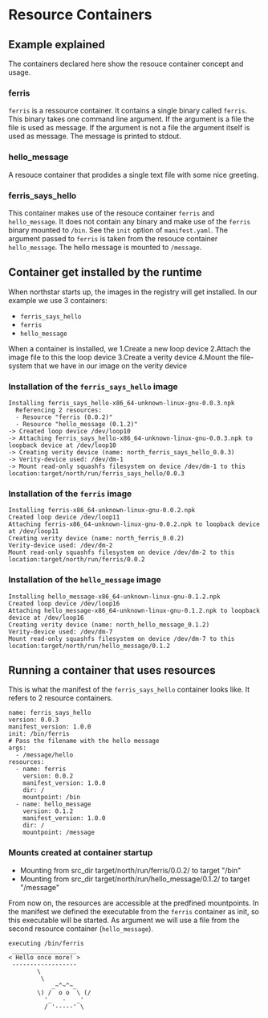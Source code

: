 # Resource Containers

## Example explained

The containers declared here show the resouce container concept and usage.

### ferris

`ferris` is a ressource container. It contains a single binary called `ferris`.
This binary takes one command line argument. If the argument is a file the file
is used as message. If the argument is not a file the argument itself is used as
message. The message is printed to stdout.

### hello_message

A resouce container that prodides a single text file with some nice greeting.

### ferris_says_hello

This container makes use of the resouce container `ferris` and `hello_message`.
It does not contain any binary and make use of the `ferris` binary mounted to
`/bin`. See the `init` option of `manifest.yaml`.
The argument passed to `ferris` is taken from the resouce container `hello_message`.
The hello message is mounted to `/message`.

## Container get installed by the runtime

When northstar starts up, the images in the registry will get installed.
In our example we use 3 containers:
- `ferris_says_hello`
- `ferris`
- `hello_message`

When a container is installed, we
1.Create a new loop device
2.Attach the image file to this the loop device
3.Create a verity device
4.Mount the file-system that we have in our image on the verity device

### Installation of the `ferris_says_hello` image

```
Installing ferris_says_hello-x86_64-unknown-linux-gnu-0.0.3.npk
  Referencing 2 resources:
  - Resource "ferris (0.0.2)"
  - Resource "hello_message (0.1.2)"
-> Created loop device /dev/loop10
-> Attaching ferris_says_hello-x86_64-unknown-linux-gnu-0.0.3.npk to loopback device at /dev/loop10
-> Creating verity device (name: north_ferris_says_hello_0.0.3)
-> Verity-device used: /dev/dm-1
-> Mount read-only squashfs filesystem on device /dev/dm-1 to this location:target/north/run/ferris_says_hello/0.0.3
```

### Installation of the `ferris` image

```
Installing ferris-x86_64-unknown-linux-gnu-0.0.2.npk
Created loop device /dev/loop11
Attaching ferris-x86_64-unknown-linux-gnu-0.0.2.npk to loopback device at /dev/loop11
Creating verity device (name: north_ferris_0.0.2)
Verity-device used: /dev/dm-2
Mount read-only squashfs filesystem on device /dev/dm-2 to this location:target/north/run/ferris/0.0.2
```

### Installation of the `hello_message` image

```
Installing hello_message-x86_64-unknown-linux-gnu-0.1.2.npk
Created loop device /dev/loop16
Attaching hello_message-x86_64-unknown-linux-gnu-0.1.2.npk to loopback device at /dev/loop16
Creating verity device (name: north_hello_message_0.1.2)
Verity-device used: /dev/dm-7
Mount read-only squashfs filesystem on device /dev/dm-7 to this location:target/north/run/hello_message/0.1.2
```


## Running a container that uses resources

This is what the manifest of the `ferris_says_hello` container looks like. It refers to 2 resource containers.

```
name: ferris_says_hello
version: 0.0.3
manifest_version: 1.0.0
init: /bin/ferris
# Pass the filename with the hello message
args:
  - /message/hello
resources:
  - name: ferris
    version: 0.0.2
    manifest_version: 1.0.0
    dir: /
    mountpoint: /bin
  - name: hello_message
    version: 0.1.2
    manifest_version: 1.0.0
    dir: /
    mountpoint: /message
```

### Mounts created at container startup

- Mounting from src_dir target/north/run/ferris/0.0.2/ to target "/bin"
- Mounting from src_dir target/north/run/hello_message/0.1.2/ to target "/message"

From now on, the resources are accessible at the predfined mountpoints.
In the manifest we defined the executable from the `ferris` container as init, so this executable will be started. As argument we will use a file from the second resource container (`hello_message`).

```
executing /bin/ferris
 __________________
< Hello once more! >
 ------------------
        \
         \
            _~^~^~_
        \) /  o o  \ (/
          '_   -   _'
          / '-----' \
```
